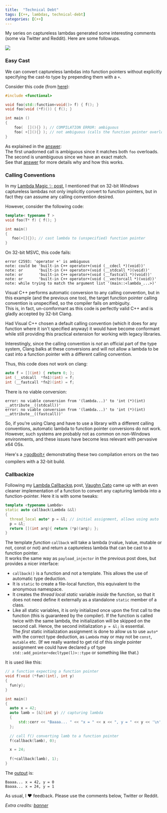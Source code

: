 ```yaml
---
title:  "Technical Debt"
tags: [C++, lambdas, technical-debt]
categories: [C++]
---
```

My series on captureless lambdas generated some interesting comments (some via Twitter and Reddit). Here are some followups.  

![](../../assets/issue_list.jpg)

### Easy Cast
We can convert captureless lambdas into function pointers without explicitly specifying the cast-to type by prepending them with a `+`.

Consider this code (from [here](http://stackoverflow.com/questions/17822131/resolving-ambiguous-overload-on-function-pointer-and-stdfunction-for-a-lambda)):

```cpp
#include <functional>

void foo(std::function<void()> f) { f(); }
void foo(void (*f)()) { f(); }

int main ()
{
    foo(  [](){} ); // COMPILATION ERROR: ambiguous
    foo( +[](){} ); // not ambiguous (calls the function pointer overload)
}
```
As explained in the [answer](http://stackoverflow.com/a/17822241/135862):  
The first unadorned call is ambiguous since it matches both `foo` overloads.  
The second is unambiguous since we have an exact match.  
See that [answer](http://stackoverflow.com/a/17822241/135862) for more details why and how this works.


### Calling Conventions
In my [Lambda Magic ✨ post](https://adishavit.github.io/2016/magical-captureless-lambdas/), I mentioned that on 32-bit *Windows* captureless lambdas not only implicitly convert to function pointers, but in fact they can assume any calling convention desired.  

However, consider the following code:

```cpp
template< typename T >
void foo(T* f) { f(); }

int main()
{
   foo(+[]{}); // cast lambda to (unspecified) function pointer
}
```
On 32-bit MSVC, this code fails:

```
error C2593: 'operator +' is ambiguous
note: could be 'built-in C++ operator+(void (__cdecl *)(void))'
note: or       'built-in C++ operator+(void (__stdcall *)(void))'
note: or       'built-in C++ operator+(void (__fastcall *)(void))'
note: or       'built-in C++ operator+(void (__vectorcall *)(void))'
note: while trying to match the argument list '(main::<lambda_...>)'
``` 
Visual C++ performs automatic conversion to any calling convention, but in this example (and the previous one too), the target function pointer calling convention is unspecified, so the compiler fails on ambiguity.  
This is, in fact, un-comformant as this code is perfectly valid C++ and is gladly accepted by 32-bit Clang.  

Had Visual C++ chosen a default calling convention (which it does for any function where it isn't specified anyway) it would have become conformant while still providing this practical extension for working with legacy libraries.

Interestingly, since the calling convention is *not* an official part of the type system, Clang balks at these conversions and will not allow a lambda to be cast into a function pointer with a different calling convention. 
 
Thus, this code does not work on clang:

```cpp
auto f = [](int) { return 0; };
int (__stdcall  *fn1)(int) = f;
int (__fastcall *fn2)(int) = f;
```
There is no viable conversion:

```
error: no viable conversion from '(lambda...)' to 'int (*)(int) __attribute__((stdcall))'
error: no viable conversion from '(lambda...)' to 'int (*)(int) __attribute__((fastcall))'
```
So, if you're using Clang and have to use a library with a different calling conventions, automatic lambda to function pointer conversions do not work.   
However, such systems are probably not as common on non-Windows environments, and these issues have become less relevant with pervasive x64 OSs.

Here's a [⚡godbolt⚡](https://godbolt.org/g/FBgT98) demonstrating these two compilation errors on the two compilers with a 32-bit build.

### Callbackize
Following my [Lambda Callbacks📞](https://adishavit.github.io/2016/lambdas-callbacks/) post, [Vaughn Cato](https://twitter.com/AdiShavit/status/804246649006686208) came up with an even cleaner implementation of a function to convert any capturing lambda into a function-pointer. Here it is with some tweaks:

```cpp
template <typename Lambda>
static auto callback(Lambda &&l)
{
  thread_local auto* p = &l; // initial assignment, allows using auto
  p = &l;
  return [](int arg){ return (*p)(arg); };
}
```
The template *function* `callback` will take a lambda (rvalue, lvalue, mutable or not, const or not) and return a captureless lambda that can be cast to a function pointer.  
It works the same way as `payload_injector` in the previous post does, but provides a nicer interface:

- `callback()` is a function and not a template. This allows the use of automatic type deduction.
- It is `static` to create a file-local function, this equivalent to the anonymous namespace.  
- It creates the *thread local static* variable *inside* the function, so that it does not need define it externally as a standalone `static` member of a class.  
- Like all static variables, it is only initialized once upon the first call to the function (this is guaranteed by the compiler). If the function is called twice with the same lambda, the initialization will be skipped on the second call. Hence, the second initialization `p = &l;` is essential.   
The *first* static initialization assignment is done to allow us to use `auto*` with the correct type deduction, as `Lambda` may or may not be `const`, `mutable` etc. (If we really wanted to get rid of this single pointer assignment we could have declared `p` of type `std::add_pointer<decltype(l)>::type` or something like that.)
 
It is used like this:

```cpp
// a function expecting a function pointer
void f(void (*fun)(int), int y)
{
  fun(y);
}

int main()
{
  auto x = 42;
  auto lamb = [&](int y) // capturing lambda
  {
      std::cerr << "Baaaa... " << "x = " << x << ", y = " << y << '\n';
  };
  
  // call f() converting lamb to a function pointer
  f(callback(lamb), 0);  

  x = 24;
  
  f(+callback(lamb), 1);    
}
``` 
The [output](http://coliru.stacked-crooked.com/a/0b14542f14e58fe6) is: 

```
Baaaa... x = 42, y = 0
Baaaa... x = 24, y = 1
```

As usual, I ❤ feedback. Please use the comments below, Twitter or Reddit.


*Extra credits: [banner](https://www.flickr.com/photos/tidymind/4327328037)*
